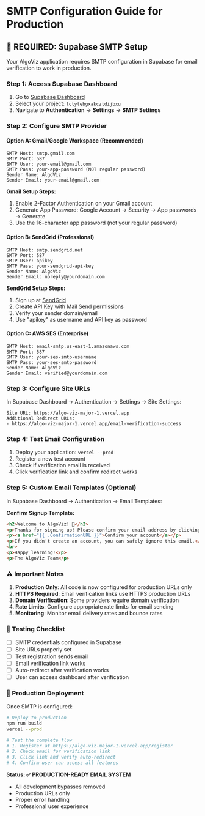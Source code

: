# SMTP Configuration Guide for Production

## 🔧 **REQUIRED: Supabase SMTP Setup**

Your AlgoViz application requires SMTP configuration in Supabase for email verification to work in production.

### **Step 1: Access Supabase Dashboard**
1. Go to [Supabase Dashboard](https://supabase.com/dashboard)
2. Select your project: `lctytebgxakcztdijbxu`
3. Navigate to **Authentication** → **Settings** → **SMTP Settings**

### **Step 2: Configure SMTP Provider**

#### **Option A: Gmail/Google Workspace (Recommended)**
```
SMTP Host: smtp.gmail.com
SMTP Port: 587
SMTP User: your-email@gmail.com
SMTP Pass: your-app-password (NOT regular password)
Sender Name: AlgoViz
Sender Email: your-email@gmail.com
```

**Gmail Setup Steps:**
1. Enable 2-Factor Authentication on your Gmail account
2. Generate App Password: Google Account → Security → App passwords → Generate
3. Use the 16-character app password (not your regular password)

#### **Option B: SendGrid (Professional)**
```
SMTP Host: smtp.sendgrid.net
SMTP Port: 587
SMTP User: apikey
SMTP Pass: your-sendgrid-api-key
Sender Name: AlgoViz
Sender Email: noreply@yourdomain.com
```

**SendGrid Setup Steps:**
1. Sign up at [SendGrid](https://sendgrid.com)
2. Create API Key with Mail Send permissions
3. Verify your sender domain/email
4. Use "apikey" as username and API key as password

#### **Option C: AWS SES (Enterprise)**
```
SMTP Host: email-smtp.us-east-1.amazonaws.com
SMTP Port: 587
SMTP User: your-ses-smtp-username
SMTP Pass: your-ses-smtp-password
Sender Name: AlgoViz
Sender Email: verified@yourdomain.com
```

### **Step 3: Configure Site URLs**
In Supabase Dashboard → Authentication → Settings → Site Settings:

```
Site URL: https://algo-viz-major-1.vercel.app
Additional Redirect URLs:
- https://algo-viz-major-1.vercel.app/email-verification-success
```

### **Step 4: Test Email Configuration**
1. Deploy your application: `vercel --prod`
2. Register a new test account
3. Check if verification email is received
4. Click verification link and confirm redirect works

### **Step 5: Custom Email Templates (Optional)**
In Supabase Dashboard → Authentication → Email Templates:

**Confirm Signup Template:**
```html
<h2>Welcome to AlgoViz! 🎉</h2>
<p>Thanks for signing up! Please confirm your email address by clicking the link below:</p>
<p><a href="{{ .ConfirmationURL }}">Confirm your account</a></p>
<p>If you didn't create an account, you can safely ignore this email.</p>
<br>
<p>Happy learning!</p>
<p>The AlgoViz Team</p>
```

### **⚠️ Important Notes**

1. **Production Only**: All code is now configured for production URLs only
2. **HTTPS Required**: Email verification links use HTTPS production URLs
3. **Domain Verification**: Some providers require domain verification
4. **Rate Limits**: Configure appropriate rate limits for email sending
5. **Monitoring**: Monitor email delivery rates and bounce rates

### **🧪 Testing Checklist**

- [ ] SMTP credentials configured in Supabase
- [ ] Site URLs properly set
- [ ] Test registration sends email
- [ ] Email verification link works
- [ ] Auto-redirect after verification works
- [ ] User can access dashboard after verification

### **🚀 Production Deployment**

Once SMTP is configured:

```bash
# Deploy to production
npm run build
vercel --prod

# Test the complete flow
# 1. Register at https://algo-viz-major-1.vercel.app/register
# 2. Check email for verification link
# 3. Click link and verify auto-redirect
# 4. Confirm user can access all features
```

**Status: ✅ PRODUCTION-READY EMAIL SYSTEM**
- All development bypasses removed
- Production URLs only
- Proper error handling
- Professional user experience
